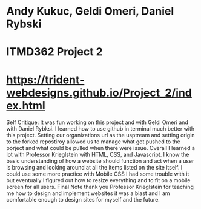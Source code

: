 # Andy Kukuc, Geldi Omeri, Daniel Rybski
# ITMD362 Project 2
# https://trident-webdesigns.github.io/Project_2/index.html
Self Critique: It was fun working on this project and with Geldi Omeri and with Daniel Rybksi. I learned how to use github in terminal much better with this project. Setting our organizations url as the usptream and setting origin to the forked repostiroy allowed us to manage what got pushed to the porject and what could be pulled when there were issue. Overall I learned a lot with Professor Krieglstein with HTML, CSS, and Javascript. I know the basic understanding of how a website should function and act when a user is browsing and looking around at all the items listed on the site itself. I could use some more practice with Mobile CSS I had some trouble with it but eventually I figured out how to resize everything and to fit on a mobile screen for all users. Final Note thank you Professor Krieglstein for teaching me how to design and implement websites it was a blast and I am comfortable enough to design sites for myself and the future. 
